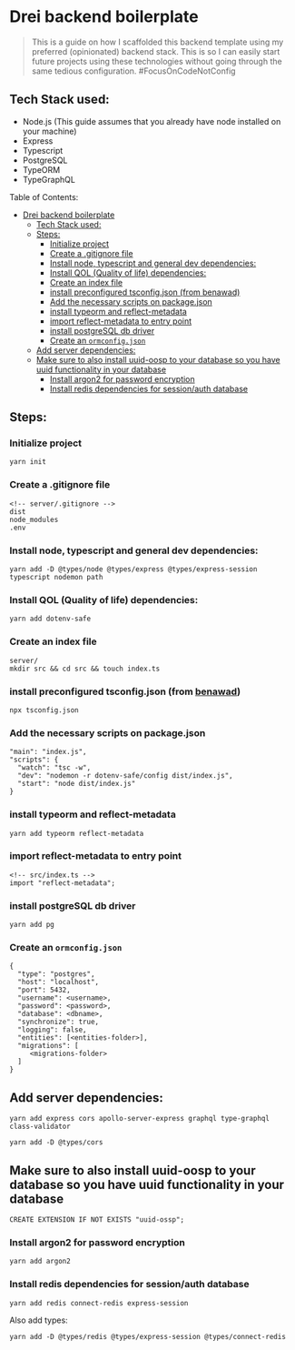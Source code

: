 # Drei backend boilerplate
>This is a guide on how I scaffolded this backend template using my preferred (opinionated) backend stack. This is so I can easily start future projects using these technologies without going through the same tedious configuration. #FocusOnCodeNotConfig

## Tech Stack used:
  - Node.js (This guide assumes that you already have node installed on your machine)
  - Express
  - Typescript
  - PostgreSQL
  - TypeORM
  - TypeGraphQL

Table of Contents:
- [Drei backend boilerplate](#drei-backend-boilerplate)
  - [Tech Stack used:](#tech-stack-used)
  - [Steps:](#steps)
    - [Initialize project](#initialize-project)
    - [Create a .gitignore file](#create-a-gitignore-file)
    - [Install node, typescript and general dev dependencies:](#install-node-typescript-and-general-dev-dependencies)
    - [Install QOL (Quality of life) dependencies:](#install-qol-quality-of-life-dependencies)
    - [Create an index file](#create-an-index-file)
    - [install preconfigured tsconfig.json (from benawad)](#install-preconfigured-tsconfigjson-from-benawad)
    - [Add the necessary scripts on package.json](#add-the-necessary-scripts-on-packagejson)
    - [install typeorm and reflect-metadata](#install-typeorm-and-reflect-metadata)
    - [import reflect-metadata to entry point](#import-reflect-metadata-to-entry-point)
    - [install postgreSQL db driver](#install-postgresql-db-driver)
    - [Create an `ormconfig.json`](#create-an-ormconfigjson)
  - [Add server dependencies:](#add-server-dependencies)
  - [Make sure to also install uuid-oosp to your database so you have uuid functionality in your database](#make-sure-to-also-install-uuid-oosp-to-your-database-so-you-have-uuid-functionality-in-your-database)
    - [Install argon2 for password encryption](#install-argon2-for-password-encryption)
    - [Install redis dependencies for session/auth database](#install-redis-dependencies-for-sessionauth-database)


## Steps:
### Initialize project
```
yarn init
```

### Create a .gitignore file
```
<!-- server/.gitignore -->
dist
node_modules
.env
```

### Install node, typescript and general dev dependencies:
```
yarn add -D @types/node @types/express @types/express-session typescript nodemon path
```

### Install QOL (Quality of life) dependencies:
```
yarn add dotenv-safe
```

### Create an index file
```
server/
mkdir src && cd src && touch index.ts
```

### install preconfigured tsconfig.json (from [benawad](https://github.com/benawad/tsconfig.json))
```
npx tsconfig.json
```

### Add the necessary scripts on package.json
```
"main": "index.js",
"scripts": {
  "watch": "tsc -w",
  "dev": "nodemon -r dotenv-safe/config dist/index.js",
  "start": "node dist/index.js"
}
```

### install typeorm and reflect-metadata
```
yarn add typeorm reflect-metadata
```

### import reflect-metadata to entry point
```
<!-- src/index.ts -->
import "reflect-metadata";
```

### install postgreSQL db driver
```
yarn add pg
```

### Create an `ormconfig.json`
```
{
  "type": "postgres",
  "host": "localhost",
  "port": 5432,
  "username": <username>,
  "password": <password>,
  "database": <dbname>,
  "synchronize": true,
  "logging": false,
  "entities": [<entities-folder>],
  "migrations": [
     <migrations-folder>
  ]
}
```

## Add server dependencies:
```
yarn add express cors apollo-server-express graphql type-graphql class-validator
```
```
yarn add -D @types/cors
```

## Make sure to also install uuid-oosp to your database so you have uuid functionality in your database
```
CREATE EXTENSION IF NOT EXISTS "uuid-ossp";
```

### Install argon2 for password encryption
```
yarn add argon2
```

### Install redis dependencies for session/auth database
```
yarn add redis connect-redis express-session
```
Also add types:
```
yarn add -D @types/redis @types/express-session @types/connect-redis
```